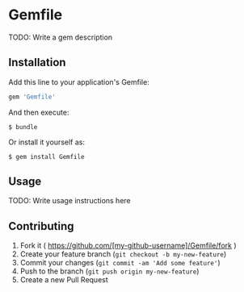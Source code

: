 # Gemfile

TODO: Write a gem description

## Installation

Add this line to your application's Gemfile:

```ruby
gem 'Gemfile'
```

And then execute:

    $ bundle

Or install it yourself as:

    $ gem install Gemfile

## Usage

TODO: Write usage instructions here

## Contributing

1. Fork it ( https://github.com/[my-github-username]/Gemfile/fork )
2. Create your feature branch (`git checkout -b my-new-feature`)
3. Commit your changes (`git commit -am 'Add some feature'`)
4. Push to the branch (`git push origin my-new-feature`)
5. Create a new Pull Request
